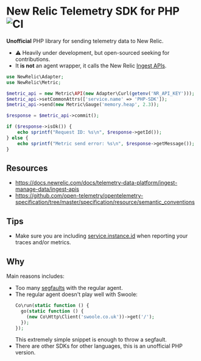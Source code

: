 # New Relic Telemetry SDK for PHP ![CI](https://github.com/leocavalcante/newrelic-telemetry-sdk-php/workflows/CI/badge.svg?branch=main)

**Unofficial** PHP library for sending telemetry data to New Relic.

- ⚠️ Heavily under development, but open-sourced seeking for contributions.
- It **is not** an agent wrapper, it calls the New Relic [Ingest APIs](https://docs.newrelic.com/docs/telemetry-data-platform/ingest-manage-data/ingest-apis).

```php
use NewRelic\Adapter;
use NewRelic\Metric;

$metric_api = new Metric\API(new Adapter\Curl(getenv('NR_API_KEY')));
$metric_api->setCommonAttrs(['service.name' => 'PHP-SDK']);
$metric_api->send(new Metric\Gauge('memory.heap', 2.3));

$response = $metric_api->commit();

if ($response->isOk()) {
    echo sprintf("Request ID: %s\n", $response->getId());
} else {
    echo sprintf("Metric send error: %s\n", $response->getMessage());
}
```

## Resources

- https://docs.newrelic.com/docs/telemetry-data-platform/ingest-manage-data/ingest-apis
- https://github.com/open-telemetry/opentelemetry-specification/tree/master/specification/resource/semantic_conventions

## Tips

- Make sure you are including [service.instance.id](https://github.com/open-telemetry/opentelemetry-specification/blob/master/specification/resource/semantic_conventions/README.md#service) when reporting your traces and/or metrics.

## Why

Main reasons includes:
- Too many [segfaults](https://www.google.com/search?q=newrelic+segfault) with the regular agent. 
- The regular agent doesn't play well with Swoole:
  ```php
  Co\run(static function () {
    go(static function () {
      (new Co\Http\Client('swoole.co.uk'))->get('/');
    });
  });
  ```
  This extremely simple snippet is enough to throw a segfault.
- There are other SDKs for other languages, this is an unofficial PHP version.
